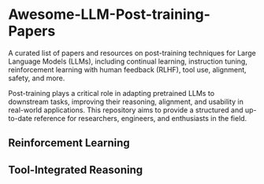 # Awesome-LLM-Post-training-Papers
A curated list of papers and resources on post-training techniques for Large Language Models (LLMs), including continual learning, instruction tuning, reinforcement learning with human feedback (RLHF), tool use, alignment, safety, and more.

Post-training plays a critical role in adapting pretrained LLMs to downstream tasks, improving their reasoning, alignment, and usability in real-world applications. This repository aims to provide a structured and up-to-date reference for researchers, engineers, and enthusiasts in the field.

## Reinforcement Learning

## Tool-Integrated Reasoning
